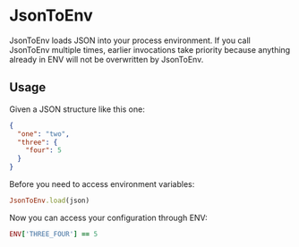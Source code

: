 # JsonToEnv

JsonToEnv loads JSON into your process environment. If you call
JsonToEnv multiple times, earlier invocations take priority because
anything already in ENV will not be overwritten by JsonToEnv.

## Usage

Given a JSON structure like this one:
```json
{
  "one": "two",
  "three": {
    "four": 5
  }
}
```

Before you need to access environment variables:
```ruby
JsonToEnv.load(json)
```

Now you can access your configuration through ENV:
```ruby
ENV['THREE_FOUR'] == 5
```
